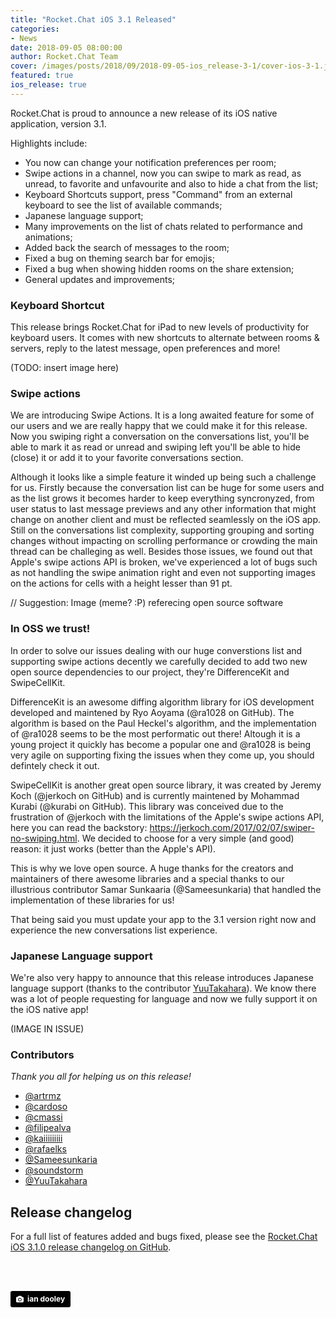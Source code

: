 ```yaml
---
title: "Rocket.Chat iOS 3.1 Released"
categories:
- News
date: 2018-09-05 08:00:00
author: Rocket.Chat Team
cover: /images/posts/2018/09/2018-09-05-ios_release-3-1/cover-ios-3-1.jpg
featured: true
ios_release: true
---
```


Rocket.Chat is proud to announce a new release of its iOS native application, version 3.1.

Highlights include:

- You now can change your notification preferences per room;
- Swipe actions in a channel, now you can swipe to mark as read, as unread, to favorite and unfavourite and also to hide a chat from the list;
- Keyboard Shortcuts support, press "Command" from an external keyboard to see the list of available commands;
- Japanese language support;
- Many improvements on the list of chats related to performance and animations;
- Added back the search of messages to the room;
- Fixed a bug on theming search bar for emojis;
- Fixed a bug when showing hidden rooms on the share extension;
- General updates and improvements;

### Keyboard Shortcut

This release brings Rocket.Chat for iPad to new levels of productivity for keyboard users. It comes with new shortcuts to alternate between rooms & servers, reply to the latest message, open preferences and more!

(TODO: insert image here)

### Swipe actions

We are introducing Swipe Actions. It is a long awaited feature for some of our users and we are really happy that we could make it for this release.
Now you swiping right a conversation on the conversations list, you'll be able to mark it as read or unread and swiping left you'll be able to hide (close)
it or add it to your favorite conversations section.

Although it looks like a simple feature it winded up being such a challenge for us. Firstly because the conversation list can be huge for some users
and as the list grows it becomes harder to keep everything syncronyzed, from user status to last message previews and any other information that might change on another client
and must be reflected seamlessly on the iOS app. Still on the conversations list complexity, supporting grouping and sorting changes without impacting on scrolling performance or
crowding the main thread can be challeging as well. Besides those issues, we found out that Apple's swipe actions API is broken, we've experienced a lot of bugs such as not handling the swipe
animation right and even not supporting images on the actions for cells with a height lesser than 91 pt.

// Suggestion: Image (meme? :P) referecing open source software

### In OSS we trust!

In order to solve our issues dealing with our huge converstions list and supporting swipe actions decently we carefully decided to add two new open source dependencies
to our project, they're DifferenceKit and SwipeCellKit.

DifferenceKit is an awesome diffing algorithm library for iOS development developed and maintened by Ryo Aoyama (@ra1028 on GitHub).
The algorithm is based on the Paul Heckel's algorithm, and the implementation of @ra1028 seems to be the most performatic out there!
Altough it is a young project it quickly has become a popular one and @ra1028 is being very agile on supporting fixing the issues when they come up, you should defintely check it out.

SwipeCellKit is another great open source library, it was created by Jeremy Koch (@jerkoch on GitHub) and is currently maintened by Mohammad Kurabi (@kurabi on GitHub).
This library was conceived due to the frustration of @jerkoch with the limitations of the Apple's swipe actions API, here you can read the backstory: https://jerkoch.com/2017/02/07/swiper-no-swiping.html.
We decided to choose for a very simple (and good) reason: it just works (better than the Apple's API).

This is why we love open source. A huge thanks for the creators and maintainers of there awesome libraries and a special thanks to our illustrious contributor Samar Sunkaaria (@Sameesunkaria) that handled the implementation of these libraries for us!

That being said you must update your app to the 3.1 version right now and experience the new conversations list experience.

### Japanese Language support

We're also very happy to announce that this release introduces Japanese language support (thanks to the contributor [YuuTakahara](https://github.com/YuuTakahara)). We know there was a lot of people requesting for language and now we fully support it on the iOS native app!

(IMAGE IN ISSUE)

### Contributors

_Thank you all for helping us on this release!_

* [@artrmz](https://github.com/artrmz)
* [@cardoso](https://github.com/cardoso)
* [@cmassi](https://github.com/cmassi)
* [@filipealva](https://github.com/filipealva)
* [@kaiiiiiiiii](https://github.com/kaiiiiiiiii)
* [@rafaelks](https://github.com/rafaelks)
* [@Sameesunkaria](https://github.com/Sameesunkaria)
* [@soundstorm](https://github.com/soundstorm)
* [@YuuTakahara](https://github.com/YuuTakahara)

## Release changelog

For a full list of features added and bugs fixed, please see the [Rocket.Chat iOS 3.1.0 release changelog on GitHub](https://github.com/RocketChat/Rocket.Chat.iOS/releases/tag/v3.1.0).

<br/>
<br/>

<a style="background-color:black;color:white;text-decoration:none;padding:4px 6px;font-family:-apple-system, BlinkMacSystemFont, &quot;San Francisco&quot;, &quot;Helvetica Neue&quot;, Helvetica, Ubuntu, Roboto, Noto, &quot;Segoe UI&quot;, Arial, sans-serif;font-size:12px;font-weight:bold;line-height:1.2;display:inline-block;border-radius:3px" href="https://unsplash.com/@nativemello?utm_medium=referral&amp;utm_campaign=photographer-credit&amp;utm_content=creditBadge" target="_blank" rel="noopener noreferrer" title="Download free do whatever you want high-resolution photos from ian dooley"><span style="display:inline-block;padding:2px 3px"><svg xmlns="http://www.w3.org/2000/svg" style="height:12px;width:auto;position:relative;vertical-align:middle;top:-1px;fill:white" viewBox="0 0 32 32"><title>unsplash-logo</title><path d="M20.8 18.1c0 2.7-2.2 4.8-4.8 4.8s-4.8-2.1-4.8-4.8c0-2.7 2.2-4.8 4.8-4.8 2.7.1 4.8 2.2 4.8 4.8zm11.2-7.4v14.9c0 2.3-1.9 4.3-4.3 4.3h-23.4c-2.4 0-4.3-1.9-4.3-4.3v-15c0-2.3 1.9-4.3 4.3-4.3h3.7l.8-2.3c.4-1.1 1.7-2 2.9-2h8.6c1.2 0 2.5.9 2.9 2l.8 2.4h3.7c2.4 0 4.3 1.9 4.3 4.3zm-8.6 7.5c0-4.1-3.3-7.5-7.5-7.5-4.1 0-7.5 3.4-7.5 7.5s3.3 7.5 7.5 7.5c4.2-.1 7.5-3.4 7.5-7.5z"></path></svg></span><span style="display:inline-block;padding:2px 3px">ian dooley</span></a>
